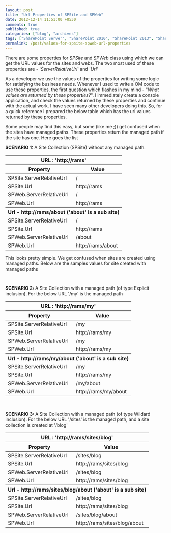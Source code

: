 ```yaml
---
layout: post
title: "Url Properties of SPSite and SPWeb"
date: 2012-12-14 11:51:00 +0530
comments: true
published: true
categories: ["blog", "archives"]
tags: ["SharePoint Server", "SharePoint 2010", "SharePoint 2013", "SharePoint 2016", "SharePoint 2019"]
permalink: /post/values-for-spsite-spweb-url-properties
---
```

<!-- more -->
<p>There are some properties for <em>SPSite</em> and <em>SPWeb</em> class using which we can get the URL values for the sites and webs. The two most used of these properties are - '<em>ServerRelativeUrl</em>' and '<em>Url</em>'</p>
<p>As a developer we use the values of the properties for writing some logic for satisfying the business needs. Whenever I used to write a OM code to use these properties, the first question which flashes in my mind - "<em>What values are returned by these properties?</em>". I immediately create a console application, and check the values returned by these properties and continue with the actual work. I have seen many other developers doing this. So, for a quick reference I prepared the below table which has the url values returned by these properties.</p>
<p>Some people may find this easy, but some (like me ;)) get confused when the sites have managed paths. These properties return the managed path if the site has one. Here goes the list</p>
<p><strong>SCENARIO 1:</strong> A Site Collection (SPSite) without any managed path.</p>
<table class="spd-table">
<thead>
<tr>
<th colspan="2"><strong>URL : 'http://rams'</strong></th>
</tr>
<tr>
<th>Property</th>
<th>Value</th>
</tr>
</thead>
<tbody>
<tr>
<td>SPSite.ServerRelativeUrl</td>
<td>/</td>
</tr>
<tr>
<td>SPSite.Url</td>
<td>http://rams</td>
</tr>
<tr>
<td>SPWeb.ServerRelativeUrl</td>
<td>/</td>
</tr>
<tr>
<td>SPWeb.Url</td>
<td>http://rams</td>
</tr>
<tr>
<th colspan="2"><strong>Url - http://rams/about ('about' is a sub site)</strong></th>
</tr>
<tr>
<td>SPSite.ServerRelativeUrl</td>
<td>/</td>
</tr>
<tr>
<td>SPSite.Url</td>
<td>http://rams</td>
</tr>
<tr>
<td>SPWeb.ServerRelativeUrl</td>
<td>/about</td>
</tr>
<tr>
<td>SPWeb.Url</td>
<td>http://rams/about</td>
</tr>
</tbody>
</table>
<p>This looks pretty simple. We get confused when sites are created using managed paths. Below are the samples values for site created with managed paths</p>
<div class="gad" style="height: 15px; min-width: 468px;">&nbsp;</div>
<p><strong>SCENARIO 2:</strong> A Site Collection with a managed path (of type Explicit inclusion). For the below URL '/my' is the managed path</p>
<table class="spd-table">
<thead>
<tr>
<th colspan="2"><strong>URL : 'http://rams/my'</strong></th>
</tr>
<tr>
<th>Property</th>
<th>Value</th>
</tr>
</thead>
<tbody>
<tr>
<td>SPSite.ServerRelativeUrl</td>
<td>/my</td>
</tr>
<tr>
<td>SPSite.Url</td>
<td>http://rams/my</td>
</tr>
<tr>
<td>SPWeb.ServerRelativeUrl</td>
<td>/my</td>
</tr>
<tr>
<td>SPWeb.Url</td>
<td>http://rams/my</td>
</tr>
<tr>
<th colspan="2"><strong>Url - http://rams/my/about ('about' is a sub site)</strong></th>
</tr>
<tr>
<td>SPSite.ServerRelativeUrl</td>
<td>/my</td>
</tr>
<tr>
<td>SPSite.Url</td>
<td>http://rams/my</td>
</tr>
<tr>
<td>SPWeb.ServerRelativeUrl</td>
<td>/my/about</td>
</tr>
<tr>
<td>SPWeb.Url</td>
<td>http://rams/my/about</td>
</tr>
</tbody>
</table>
<p>&nbsp;</p>
<p><strong>SCENARIO 3:</strong> A Site Collection with a managed path (of type Wildard inclusion). For the below URL '/sites' is the managed path, and a site collection is created at '/blog'</p>
<table class="spd-table">
<thead>
<tr>
<th colspan="2"><strong>URL : 'http://rams/sites/blog'</strong></th>
</tr>
<tr>
<th>Property</th>
<th>Value</th>
</tr>
</thead>
<tbody>
<tr>
<td>SPSite.ServerRelativeUrl</td>
<td>/sites/blog</td>
</tr>
<tr>
<td>SPSite.Url</td>
<td>http://rams/sites/blog</td>
</tr>
<tr>
<td>SPWeb.ServerRelativeUrl</td>
<td>/sites/blog</td>
</tr>
<tr>
<td>SPWeb.Url</td>
<td>http://rams/sites/blog</td>
</tr>
<tr>
<th colspan="2"><strong>Url - http://rams/sites/blog/about ('about' is a sub site)</strong></th>
</tr>
<tr>
<td>SPSite.ServerRelativeUrl</td>
<td>/sites/blog</td>
</tr>
<tr>
<td>SPSite.Url</td>
<td>http://rams/sites/blog</td>
</tr>
<tr>
<td>SPWeb.ServerRelativeUrl</td>
<td>/sites/blog/about</td>
</tr>
<tr>
<td>SPWeb.Url</td>
<td>http://rams/sites/blog/about</td>
</tr>
</tbody>
</table>
